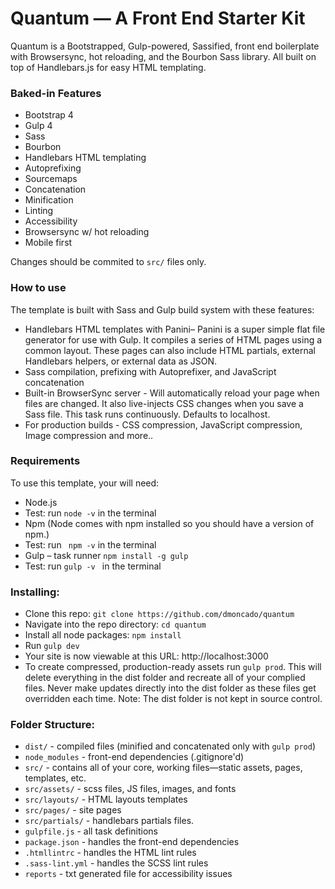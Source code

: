 # Quantum — A Front End Starter Kit
Quantum is a Bootstrapped, Gulp-powered, Sassified, front end boilerplate with Browsersync, hot reloading, and the Bourbon Sass library. All built on top of Handlebars.js for easy HTML templating.

### Baked-in Features

* Bootstrap 4
* Gulp 4
* Sass
* Bourbon
* Handlebars HTML templating
* Autoprefixing
* Sourcemaps
* Concatenation
* Minification
* Linting
* Accessibility
* Browsersync w/ hot reloading
* Mobile first

Changes should be commited to `src/` files only.

### How to use

The template is built with Sass and Gulp build system with these features:

-	Handlebars HTML templates with Panini– Panini is a super simple flat file generator for use with Gulp. It compiles a series of HTML pages using a common layout. These pages can also include HTML partials, external Handlebars helpers, or external data as JSON.
-	Sass compilation, prefixing with Autoprefixer, and JavaScript concatenation
-	Built-in BrowserSync server - Will automatically reload your page when files are changed. It also live-injects CSS changes when you save a Sass file. This task runs continuously. Defaults to localhost.
-	For production builds - CSS compression, JavaScript compression, Image compression and more..


### Requirements

To use this template, your will need:

-	Node.js
-   Test: run ` node -v ` in the terminal
-	Npm (Node comes with npm installed so you should have a version of npm.)
-   Test: run ` npm -v`  in the terminal
-	Gulp – task runner
	`npm install -g gulp`
-	Test: run `gulp -v ` in the terminal

### Installing:

- Clone this repo: `git clone https://github.com/dmoncado/quantum`
- Navigate into the repo directory: `cd quantum`
- Install all node packages: `npm install`
- Run `gulp dev`
- Your site is now viewable at this URL: http://localhost:3000
- To create compressed, production-ready assets run `gulp prod`. This will delete everything in the dist folder and recreate all of your complied files. Never make updates directly into the dist folder as these files get overridden each time. Note: The dist folder is not kept in source control.


### Folder Structure:

- `dist/` - compiled files (minified and concatenated only with `gulp prod`)
- `node_modules` - front-end dependencies (.gitignore'd)
- `src/` - contains all of your core, working files—static assets, pages, templates, etc.
- `src/assets/` - scss files, JS files, images, and fonts
- `src/layouts/` - HTML layouts templates
- `src/pages/` - site pages
- `src/partials/` - handlebars partials files.
- `gulpfile.js` - all task definitions
- `package.json` - handles the front-end dependencies
- `.htmllintrc` - handles the HTML lint rules
- `.sass-lint.yml` - handles the SCSS lint rules
- `reports` - txt generated file for accessibility issues
